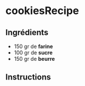 # cookiesRecipe

## Ingrédients
- 150 gr de **farine**
- 100 gr de **sucre**
- 150 gr de **beurre**

## Instructions
